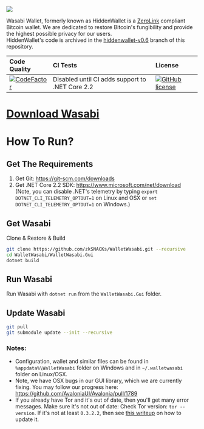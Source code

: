 ![](https://i.imgur.com/4GO7nnY.png)

Wasabi Wallet, formerly known as HiddenWallet is a [ZeroLink](https://github.com/nopara73/ZeroLink) compliant Bitcoin wallet. We are dedicated to restore Bitcoin's fungibility and provide the highest possible privacy for our users.  
HiddenWallet's code is archived in the [hiddenwallet-v0.6](https://github.com/zkSNACKs/WalletWasabi/tree/hiddenwallet-v0.6) branch of this repository.

| Code Quality | CI Tests | License |
| :----------- | :------- | :------ |
| [![CodeFactor][9]][10] | Disabled until CI adds support to .NET Core 2.2 |[![GitHub license][7]][8] |

[7]: https://img.shields.io/github/license/zkSNACKs/WalletWasabi.svg
[8]: https://github.com/zkSNACKs/WalletWasabi/blob/master/LICENSE.md
[9]: https://www.codefactor.io/repository/github/zksnacks/walletwasabi/badge
[10]: https://www.codefactor.io/repository/github/zksnacks/walletwasabi

# [Download Wasabi](https://github.com/zkSNACKs/WalletWasabi/releases)

# How To Run?

## Get The Requirements

1. Get Git: https://git-scm.com/downloads
2. Get .NET Core 2.2 SDK: https://www.microsoft.com/net/download (Note, you can disable .NET's telemetry by typing `export DOTNET_CLI_TELEMETRY_OPTOUT=1` on Linux and OSX or `set DOTNET_CLI_TELEMETRY_OPTOUT=1` on Windows.)
  
## Get Wasabi

Clone & Restore & Build

```sh
git clone https://github.com/zkSNACKs/WalletWasabi.git --recursive
cd WalletWasabi/WalletWasabi.Gui
dotnet build
```

## Run Wasabi

Run Wasabi with `dotnet run` from the `WalletWasabi.Gui` folder.

## Update Wasabi

```sh
git pull
git submodule update --init --recursive 
```

### Notes:

- Configuration, wallet and similar files can be found in `%appdata%\WalletWasabi` folder on Windows and in `~/.walletwasabi` folder on Linux/OSX.
- Note, we have OSX bugs in our GUI library, which we are currently fixing. You may follow our progress here: https://github.com/AvaloniaUI/Avalonia/pull/1789
- If you already have Tor and it's out of date, then you'll get many error messages. Make sure it's not out of date: Check Tor version: `tor --version`. If it's not at least `0.3.2.2`, then see [this writeup](https://github.com/zkSNACKs/WalletWasabi/issues/606#issuecomment-412470662) on how to update it.
